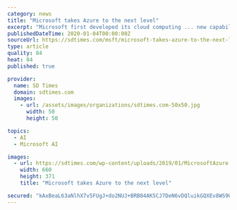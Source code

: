 ```yaml
---
category: news
title: "Microsoft takes Azure to the next level"
excerpt: "Microsoft first developed its cloud computing ... new capabilities for Azure Cognitive Services, Azure Digital Twins, and general availability of Azure IoT Central. Azure came to blockchain ..."
publishedDateTime: 2020-01-04T00:00:00Z
sourceUrl: https://sdtimes.com/msft/microsoft-takes-azure-to-the-next-level/
type: article
quality: 84
heat: 84
published: true

provider:
  name: SD Times
  domain: sdtimes.com
  images:
    - url: /assets/images/organizations/sdtimes.com-50x50.jpg
      width: 50
      height: 50

topics:
  - AI
  - Microsoft AI

images:
  - url: https://sdtimes.com/wp-content/uploads/2019/01/MicrosoftAzure.jpg
    width: 660
    height: 371
    title: "Microsoft takes Azure to the next level"

secured: "kAxBeaL63aNlhX7v5FUgJ+do2NUJ+BRB04AK5CJ7DeN6vDQluikGQXEv8WS9Uk/entOgzTAWyZHzvoEgvFDXGN24csTLv8W7zpFqOt4hcIlxMQOG515Ll/7ehKONqqRUYp+sRASgGoQfVrmTW9nRb6n8dSu7bUhpb/YnqkqMvRaAhwz4LkIxx0rbF1Jt4VJy9wSXUKNqmbgv9Tv8gJA40eofaGvNF6qoJ8I93OUAhOGM9dEIlCuM1F5uhBqhAhd4FVFzUj8XUHpwMDd1Nj9ne8hTiac8rBISHJD9061x1m2WpSw66EDWKSnj9Z2yD9lN;nUSzqkhFFSN3ddNvB/NxNA=="
---
```


